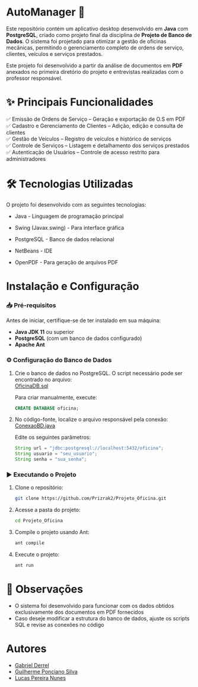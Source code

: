 # **AutoManager** 🚗

Este repositório contém um aplicativo desktop desenvolvido em **Java** com **PostgreSQL**, criado como projeto final da disciplina de **Projeto de Banco de Dados**. O sistema foi projetado para otimizar a gestão de oficinas mecânicas, permitindo o gerenciamento completo de ordens de serviço, clientes, veículos e serviços prestados.

Este projeto foi desenvolvido a partir da análise de documentos em **PDF** anexados no primeira diretório do projeto e entrevistas realizadas com o professor responsável.

# ✨ Principais Funcionalidades

✅ Emissão de Ordens de Serviço – Geração e exportação de O.S em PDF    
✅ Cadastro e Gerenciamento de Clientes – Adição, edição e consulta de clientes    
✅ Gestão de Veículos – Registro de veículos e histórico de serviços    
✅ Controle de Serviços – Listagem e detalhamento dos serviços prestados    
✅ Autenticação de Usuários – Controle de acesso restrito para administradores    

# 🛠️ Tecnologias Utilizadas

O projeto foi desenvolvido com as seguintes tecnologias:

- Java - Linguagem de programação principal

- Swing (Javax.swing) - Para interface gráfica

- PostgreSQL - Banco de dados relacional

- NetBeans - IDE

- OpenPDF - Para geração de arquivos PDF

# Instalação e Configuração

### 📥 Pré-requisitos

Antes de iniciar, certifique-se de ter instalado em sua máquina:

- **Java JDK 11** ou superior
- **PostgreSQL** (com um banco de dados configurado)
- **Apache Ant**

### ⚙️ Configuração do Banco de Dados
1. Crie o banco de dados no PostgreSQL. O script necessário pode ser encontrado no arquivo:    
   [OficinaDB.sql](https://github.com/Prizrak2/Projeto_Oficina/blob/main/OficinaDB.sql)
   
   Para criar manualmente, execute:

   ```sql
   CREATE DATABASE oficina;

3. No código-fonte, localize o arquivo responsável pela conexão:    
   [ConexaoBD.java](https://github.com/Prizrak2/Projeto_Oficina/blob/main/ProjetoOficina_TrabalhoFinal/src/conexao/ConexaoBD.java)
   
   Edite os seguintes parâmetros:

   ```java
   String url = "jdbc:postgresql://localhost:5432/oficina";
   String usuario = "seu_usuario";
   String senha = "sua_senha";

### ▶️ Executando o Projeto
1. Clone o repositório:

   ```bash
   git clone https://github.com/Prizrak2/Projeto_Oficina.git

2. Acesse a pasta do projeto:

   ```bash
   cd Projeto_Oficina

3. Compile o projeto usando Ant:

   ```bash
   ant compile

4. Execute o projeto:

   ```bash
   ant run

# 📌 Observações
- O sistema foi desenvolvido para funcionar com os dados obtidos exclusivamente dos documentos em PDF fornecidos
- Caso deseje modificar a estrutura do banco de dados, ajuste os scripts SQL e revise as conexões no código

# Autores

- [Gabriel Derrel](https://github.com/gabriel0derrel)
- [Guilherme Ponciano Silva](https://github.com/Guilheme-collab)
- [Lucas Pereira Nunes](https://github.com/Prizrak2)
